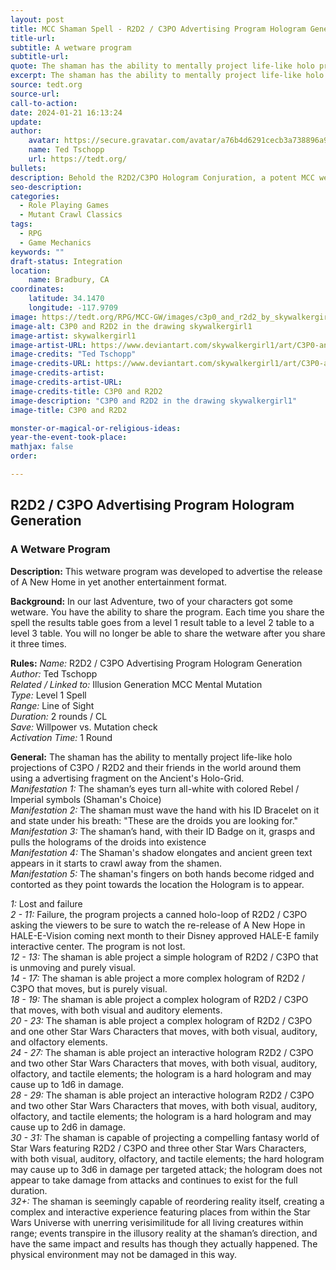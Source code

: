 ```yaml
---
layout: post
title: MCC Shaman Spell - R2D2 / C3PO Advertising Program Hologram Generation
title-url: 
subtitle: A wetware program
subtitle-url: 
quote: The shaman has the ability to mentally project life-like holo projections of C3PO / R2D2 and their friends in the world around them using a advertising fragment on the Ancient's Holo-Grid.  
excerpt: The shaman has the ability to mentally project life-like holo projections of C3PO / R2D2 and their friends in the world around them using a advertising fragment on the Ancient's Holo-Grid.  
source: tedt.org
source-url: 
call-to-action: 
date: 2024-01-21 16:13:24
update:
author:
    avatar: https://secure.gravatar.com/avatar/a76b4d6291cecb3a738896a971bfb903?s=512&d=mp&r=g
    name: Ted Tschopp
    url: https://tedt.org/
bullets:
description: Behold the R2D2/C3PO Hologram Conjuration, a potent MCC wetware incantation summoning the Star Wars ancients as living holograms. Transform gatherings with a hierarchy of holographic marvels, from rudimentary shadows to realms of immersive illusion, all forged to bewitch devotees of the Star Wars mythos and transmute the art of heraldry.
seo-description: 
categories:
  - Role Playing Games
  - Mutant Crawl Classics
tags:
  - RPG
  - Game Mechanics
keywords: ""
draft-status: Integration
location:
    name: Bradbury, CA
coordinates:
    latitude: 34.1470
    longitude: -117.9709
image: https://tedt.org/RPG/MCC-GW/images/c3p0_and_r2d2_by_skywalkergirl1_d3ajxp7-fullview.jpg
image-alt: C3P0 and R2D2 in the drawing skywalkergirl1
image-artist: skywalkergirl1
image-artist-URL: https://www.deviantart.com/skywalkergirl1/art/C3P0-and-R2D2-199124827
image-credits: "Ted Tschopp"
image-credits-URL: https://www.deviantart.com/skywalkergirl1/art/C3P0-and-R2D2-199124827
image-credits-artist:
image-credits-artist-URL:
image-credits-title: C3P0 and R2D2
image-description: "C3P0 and R2D2 in the drawing skywalkergirl1"
image-title: C3P0 and R2D2

monster-or-magical-or-religious-ideas:  
year-the-event-took-place:
mathjax: false
order:

---
```


## R2D2 / C3PO Advertising Program Hologram Generation

### A Wetware Program

**Description:** This wetware program was developed to advertise the release of A New Home in yet another entertainment format.

**Background:** In our last Adventure, two of your characters got some wetware. You have the ability to share the program. Each time you share the spell the results table goes from a level 1 result table to a level 2 table to a level 3 table. You will no longer be able to share the wetware after you share it three times.

**Rules:** _Name:_ R2D2 / C3PO Advertising Program Hologram Generation  
_Author:_ Ted Tschopp  
_Related / Linked to:_ Illusion Generation MCC Mental Mutation  
_Type:_ Level 1 Spell  
_Range:_ Line of Sight  
_Duration:_ 2 rounds / CL  
_Save:_ Willpower vs. Mutation check  
_Activation Time:_ 1 Round

**General:** The shaman has the ability to mentally project life-like holo projections of C3PO / R2D2 and their friends in the world around them using a advertising fragment on the Ancient's Holo-Grid.  
_Manifestation 1:_ The shaman’s eyes turn all-white with colored Rebel / Imperial symbols (Shaman's Choice)  
_Manifestation 2:_ The shaman must wave the hand with his ID Bracelet on it and state under his breath: "These are the droids you are looking for."  
_Manifestation 3:_ The shaman’s hand, with their ID Badge on it, grasps and pulls the holograms of the droids into existence  
_Manifestation 4:_ The Shaman's shadow elongates and ancient green text appears in it starts to crawl away from the shamen.  
_Manifestation 5:_ The shaman's fingers on both hands become ridged and contorted as they point towards the location the Hologram is to appear.

_1:_ Lost and failure  
_2 - 11:_ Failure, the program projects a canned holo-loop of R2D2 / C3PO asking the viewers to be sure to watch the re-release of A New Hope in HALE-E-Vision coming next month to their Disney approved HALE-E family interactive center. The program is not lost.  
_12 - 13:_ The shaman is able project a simple hologram of R2D2 / C3PO that is unmoving and purely visual.  
_14 - 17:_ The shaman is able project a more complex hologram of R2D2 / C3PO that moves, but is purely visual.  
_18 - 19:_ The shaman is able project a complex hologram of R2D2 / C3PO that moves, with both visual and auditory elements.  
_20 - 23:_ The shaman is able project a complex hologram of R2D2 / C3PO and one other Star Wars Characters that moves, with both visual, auditory, and olfactory elements.  
_24 - 27:_ The shaman is able project an interactive hologram R2D2 / C3PO and two other Star Wars Characters that moves, with both visual, auditory, olfactory, and tactile elements; the hologram is a hard hologram and may cause up to 1d6 in damage.  
_28 - 29:_ The shaman is able project an interactive hologram R2D2 / C3PO and two other Star Wars Characters that moves, with both visual, auditory, olfactory, and tactile elements; the hologram is a hard hologram and may cause up to 2d6 in damage.  
_30 - 31:_ The shaman is capable of projecting a compelling fantasy world of Star Wars featuring R2D2 / C3PO and three other Star Wars Characters, with both visual, auditory, olfactory, and tactile elements; the hard hologram may cause up to 3d6 in damage per targeted attack; the hologram does not appear to take damage from attacks and continues to exist for the full duration.  
_32+:_ The shaman is seemingly capable of reordering reality itself, creating a complex and interactive experience featuring places from within the Star Wars Universe with unerring verisimilitude for all living creatures within range; events transpire in the illusory reality at the shaman’s direction, and have the same impact and results has though they actually happened. The physical environment may not be damaged in this way.